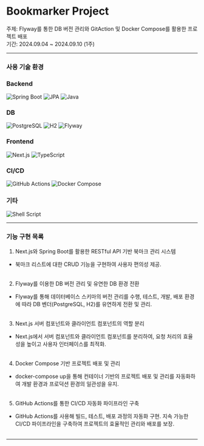 # Bookmarker Project <br>
주제: Flyway를 통한 DB 버전 관리와 GitAction 및 Docker Compose를 활용한 프로젝트 배포 <br>
기간: 2024.09.04 ~ 2024.09.10 (1주) 




----------------------




### 사용 기술 환경

### Backend
![Spring Boot](https://img.shields.io/badge/Spring%20Boot-3.2.7-brightgreen?style=for-the-badge&logo=springboot&logoColor=white)
![JPA](https://img.shields.io/badge/JPA-Enabled-yellow?style=for-the-badge)
![Java](https://img.shields.io/badge/Java-17-brightgreen?style=for-the-badge&logo=java&logoColor=white)


### DB
![PostgreSQL](https://img.shields.io/badge/PostgreSQL-Enabled-blue?style=for-the-badge&logo=postgresql&logoColor=white)
![H2](https://img.shields.io/badge/H2-Enabled-lightgray?style=for-the-badge)
![Flyway](https://img.shields.io/badge/Flyway-Enabled-red?style=for-the-badge&logo=flyway)


### Frontend
![Next.js](https://img.shields.io/badge/Next.js-Enabled-black?style=for-the-badge&logo=next.js&logoColor=white)
![TypeScript](https://img.shields.io/badge/TypeScript-Enabled-blue?style=for-the-badge&logo=typescript&logoColor=white)


### CI/CD
![GitHub Actions](https://img.shields.io/badge/GitHub%20Actions-Enabled-blue?style=for-the-badge&logo=githubactions&logoColor=white)
![Docker Compose](https://img.shields.io/badge/Docker%20Compose-Enabled-blue?style=for-the-badge&logo=docker&logoColor=white)


### 기타
![Shell Script](https://img.shields.io/badge/Shell%20Script(Dockerfile)-Enabled-lightgray?style=for-the-badge&logo=shell&logoColor=white)




----------------------




### 기능 구현 목록


1. Next.js와 Spring Boot를 활용한 RESTful API 기반 북마크 관리 시스템
  -  북마크 리스트에 대한 CRUD 기능을 구현하여 사용자 편의성 제공. <br><br>

2. Flyway를 이용한 DB 버전 관리 및 유연한 DB 환경 전환
  -  Flyway를 통해 데이터베이스 스키마의 버전 관리를 수행, 테스트, 개발, 배포 환경에 따라 DB 벤더(PostgreSQL, H2)를 유연하게 전환 및 관리.  <br><br>


3. Next.js 서버 컴포넌트와 클라이언트 컴포넌트의 역할 분리
  -  Next.js에서 서버 컴포넌트와 클라이언트 컴포넌트를 분리하여, 요청 처리의 효율성을 높이고 사용자 인터페이스를 최적화.  <br><br>


4. Docker Compose 기반 프로젝트 배포 및 관리
  -  docker-compose up을 통해 컨테이너 기반의 프로젝트 배포 및 관리를 자동화하여 개발 환경과 프로덕션 환경의 일관성을 유지.  <br><br>


5. GitHub Actions를 통한 CI/CD 자동화 파이프라인 구축
  -  GitHub Actions를 사용해 빌드, 테스트, 배포 과정의 자동화 구현. 지속 가능한 CI/CD 파이프라인을 구축하여 프로젝트의 효율적인 관리와 배포를 보장.  <br><br>

----------------------

